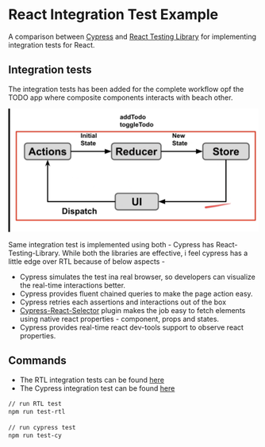 # React Integration Test Example

A comparison between [Cypress](https://www.cypress.io/) and [React Testing Library](https://testing-library.com/docs/react-testing-library/intro/) for implementing integration tests for React.

## Integration tests

The integration tests has been added for the complete workflow opf the TODO app where composite components interacts with beach other.

![integration-flow](./flow.png)

Same integration test is implemented using both - Cypress has React-Testing-Library. While both the libraries are effective, i feel cypress has a little edge over RTL because of below aspects -

-   Cypress simulates the test ina real browser, so developers can visualize the real-time interactions better.
-   Cypress provides fluent chained queries to make the page action easy.
-   Cypress retries each assertions and interactions out of the box
-   [Cypress-React-Selector](https://github.com/abhinaba-ghosh/cypress-react-selector) plugin makes the job easy to fetch elements using native react properties - component, props and states.
-   Cypress provides real-time react dev-tools support to observe react properties.

## Commands

-   The RTL integration tests can be found [here](./src/test/rtl)
-   The Cypress integration test can be found [here](./src/test/cypress)

```ssh
// run RTL test
npm run test-rtl

// run cypress test
npm run test-cy
```

